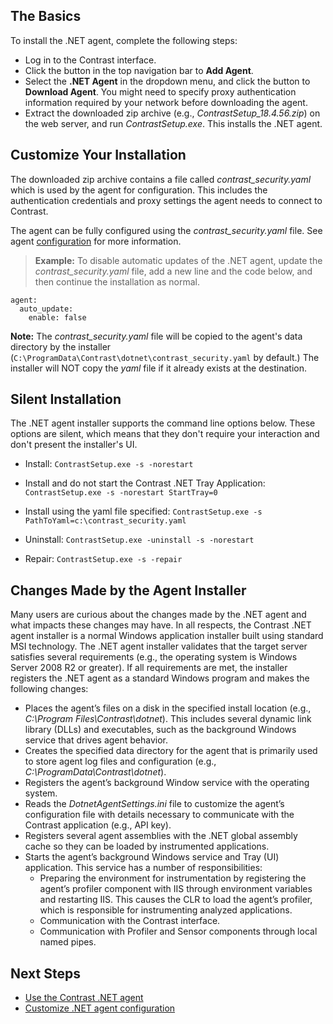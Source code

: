 <!--
title: "Contrast .NET Agent Installation"
description: "Contrast .NET Agent Installation."
tags: "installation agent .NET"
-->

## The Basics

To install the .NET agent, complete the following steps:

* Log in to the Contrast interface. 
* Click the button in the top navigation bar to **Add Agent**.
* Select the **.NET Agent** in the dropdown menu, and click the button to **Download Agent**. You might need to specify proxy authentication information required by your network before downloading the agent.
* Extract the downloaded zip archive (e.g., *ContrastSetup_18.4.56.zip*) on the web server, and run *ContrastSetup.exe*. This installs the .NET agent. 


## Customize Your Installation

The downloaded zip archive contains a file called *contrast_security.yaml* which is used by the agent for configuration. This includes the authentication credentials and proxy settings the agent needs to connect to Contrast. 

The agent can be fully configured using the *contrast_security.yaml* file. See agent [configuration](installation-netconfig.html) for more information.

> **Example:** To disable automatic updates of the .NET agent, update the *contrast_security.yaml* file, add a new line and the code below, and then continue the installation as normal.

```
agent:
  auto_update:
    enable: false
```

**Note:** The *contrast_security.yaml* file will be copied to the agent's data directory by the installer (`C:\ProgramData\Contrast\dotnet\contrast_security.yaml` by default.) The installer will NOT copy the *yaml* file if it already exists at the destination.

## Silent Installation

The .NET agent installer supports the command line options below. These options are silent, which means that they don't require your interaction and don't present the installer's UI.

* Install: `ContrastSetup.exe -s -norestart`

* Install and do not start the Contrast .NET Tray Application: `ContrastSetup.exe -s -norestart StartTray=0`

* Install using the yaml file specified: `ContrastSetup.exe -s PathToYaml=c:\contrast_security.yaml`

* Uninstall: `ContrastSetup.exe -uninstall -s -norestart`

* Repair: `ContrastSetup.exe -s -repair`

## Changes Made by the Agent Installer

Many users are curious about the changes made by the .NET agent and what impacts these changes may have. In all respects, the Contrast .NET agent installer is a normal Windows application installer built using standard MSI technology. The .NET agent installer validates that the target server satisfies several requirements (e.g., the operating system is Windows Server 2008 R2 or greater). If all requirements are met, the installer registers the .NET agent as a standard Windows program and makes the following changes:

- Places the agent’s files on a disk in the specified install location (e.g., *C:\Program Files\Contrast\dotnet*). This includes several dynamic link library (DLLs) and executables, such as the background Windows service that drives agent behavior. 
- Creates the specified data directory for the agent that is primarily used to store agent log files and configuration (e.g., *C:\ProgramData\Contrast\dotnet*). 
- Registers the agent’s background Window service with the operating system.
- Reads the *DotnetAgentSettings.ini* file to customize the agent’s configuration file with details necessary to communicate with the Contrast application (e.g., API key).
- Registers several agent assemblies with the .NET global assembly cache so they can be loaded by instrumented applications.
- Starts the agent’s background Windows service and Tray (UI) application. This service has a number of responsibilities: 
  - Preparing the environment for instrumentation by registering the agent’s profiler component with IIS through environment variables and restarting IIS. This causes the CLR to load the agent’s profiler, which is responsible for instrumenting analyzed applications. 
  - Communication with the Contrast interface.
  - Communication with Profiler and Sensor components through local named pipes. 

## Next Steps

* [Use the Contrast .NET agent](installation-netusage.html#usage)  
* [Customize .NET agent configuration](installation-netconfig.html)  

